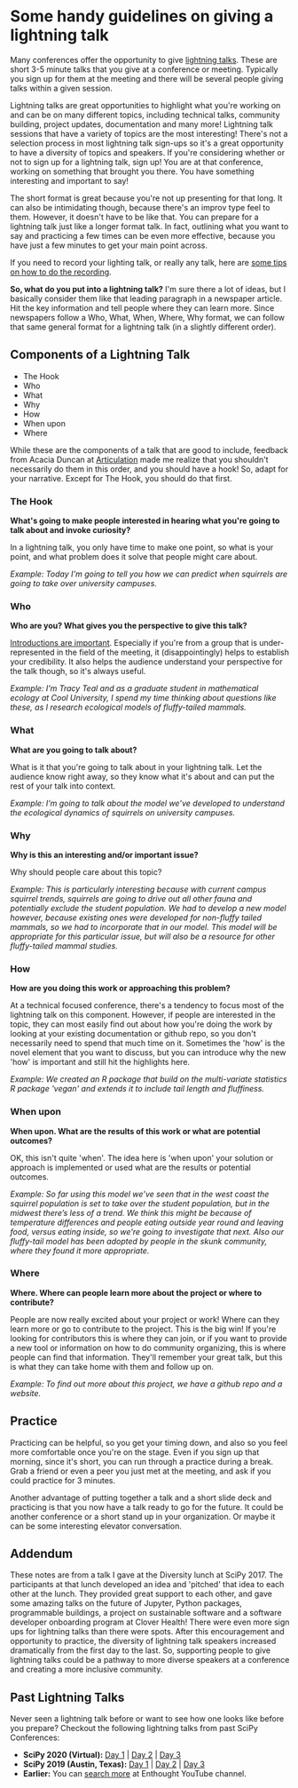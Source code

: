 # Some handy guidelines on giving a lightning talk

Many conferences offer the opportunity to give [lightning talks](https://en.wikipedia.org/wiki/Lightning_talk). These are short 3-5 minute talks that you give at a conference or meeting. Typically you sign up for them at the meeting and there will be several people giving talks within a given session. 

Lightning talks are great opportunities to highlight what you're working on and can be on many different topics, including technical talks, community building, project updates, documentation and many more! Lightning talk sessions that have a variety of topics are the most interesting! There's not a selection process in most lightning talk sign-ups so it's a great opportunity to have a diversity of topics and speakers. If you're considering whether or not to sign up for a lightning talk, sign up! You are at that conference, working on something that brought you there. You have something interesting and important to say! 

The short format is great because you're not up presenting for that long. It can also be intimidating though, because there's an improv type feel to them. However, it doesn't have to be like that. You can prepare for a lightning talk just like a longer format talk. In fact, outlining what you want to say and practicing a few times can be even more effective, because you have just a few minutes to get your main point across. 

If you need to record your lighting talk, or really any talk, here are [some tips on how to do the recording](https://github.com/tracykteal/lightning-talks/blob/main/how-to-record.md). 

**So, what do you put into a lightning talk?** I'm sure there a lot of ideas, but I basically consider them like that leading paragraph in a newspaper article. Hit the key information and tell people where they can learn more. Since newspapers follow a Who, What, When, Where, Why format, we can follow that same general format for a lightning talk (in a slightly different order).

## Components of a Lightning Talk

- The Hook
- Who
- What
- Why
- How
- When upon
- Where

While these are the components of a talk that are good to include, feedback from Acacia Duncan at [Articulation](https://www.articulationinc.com/) made me realize that you shouldn't necessarily do them in this order, and you should have a hook! So, adapt for your narrative. Except for The Hook, you should do that first. 

### The Hook

**What's going to make people interested in hearing what you're going to talk about and invoke curiosity?**

In a lightning talk, you only have time to make one point, so what is your point, and what problem does it solve that people might care about.

*Example: Today I'm going to tell you how we can predict when squirrels are going to take over university campuses.*

### Who

**Who are you? What gives you the perspective to give this talk?**

[Introductions are important](https://github.com/tracykteal/instructors-introduction/blob/gh-pages/slides.md). Especially if you're from a group that is under-represented in the field of the meeting, it (disappointingly) helps to establish your credibility. It also helps the audience understand your perspective for the talk though, so it's always useful. 

*Example: I’m Tracy Teal and as a graduate student in mathematical ecology at Cool University, I spend my time thinking about questions like these, as I research ecological models of fluffy-tailed mammals.*

### What

**What are you going to talk about?**

What is it that you're going to talk about in your lightning talk. Let the audience know right away, so they know what it's about and can put the rest of your talk into context. 

*Example: I’m going to talk about the model we’ve developed to understand the ecological dynamics of squirrels on university campuses.*

### Why

**Why is this an interesting and/or important issue?**

Why should people care about this topic? 

*Example: This is particularly interesting because with current campus squirrel trends, squirrels are going to drive out all other fauna and potentially exclude the student population. We had to develop a new model however, because existing ones were developed for non-fluffy tailed mammals, so we had to incorporate that in our model. This model will be appropriate for this particular issue, but will also be a resource for other fluffy-tailed mammal studies.*

### How

**How are you doing this work or approaching this problem?**

At a technical focused conference, there's a tendency to focus most of the lightning talk on this component. However, if people are interested in the topic, they can most easily find out about how you're doing the work by looking at your existing documentation or github repo, so you don't necessarily need to spend that much time on it. Sometimes the 'how' is the novel element that you want to discuss, but you can introduce why the new 'how' is important and still hit the highlights here. 

*Example: We created an R package that build on the multi-variate statistics R package 'vegan' and extends it to include tail length and fluffiness.*

### When upon

**When upon. What are the results of this work or what are potential outcomes?**

OK, this isn't quite 'when'. The idea here is 'when upon' your solution or approach is implemented or used what are the results or potential outcomes. 

*Example: So far using this model we’ve seen that in the west coast the squirrel population is set to take over the student population, but in the midwest there’s less of a trend. We think this might be because of temperature differences and people eating outside year round and leaving food, versus eating inside, so we’re going to investigate that next. Also our fluffy-tail model has been adopted by people in the skunk community, where they found it more appropriate.*

### Where

**Where. Where can people learn more about the project or where to contribute?**

People are now really excited about your project or work! Where can they learn more or go to contribute to the project. This is the big win! If you're looking for contributors this is where they can join, or if you want to provide a new tool or information on how to do community organizing, this is where people can find that information. They'll remember your great talk, but this is what they can take home with them and follow up on.

*Example: To find out more about this project, we have a github repo and a website.*

## Practice

Practicing can be helpful, so you get your timing down, and also so you feel more comfortable once you're on the stage. Even if you sign up that morning, since it's short, you can run through a practice during a break. Grab a friend or even a peer you just met at the meeting, and ask if you could practice for 3 minutes. 

Another advantage of putting together a talk and a short slide deck and practicing is that you now have a talk ready to go for the future. It could be another conference or a short stand up in your organization. Or maybe it can be some interesting elevator conversation. 

## Addendum

These notes are from a talk I gave at the Diversity lunch at SciPy 2017. The participants at that lunch developed an idea and 'pitched' that idea to each other at the lunch. They provided great support to each other, and gave some amazing talks on the future of Jupyter, Python packages, programmable buildings, a project on sustainable software and a software developer onboarding program at Clover Health! There were even more sign ups for lightning talks than there were spots. After this encouragement and opportunity to practice, the diversity of lightning talk speakers increased dramatically from the first day to the last. So, supporting people to give lightning talks could be a pathway to more diverse speakers at a conference and creating a more inclusive community. 

## Past Lightning Talks
Never seen a lightning talk before or want to see how one looks like before you prepare? Checkout the following lightning talks from past SciPy Conferences:
- **SciPy 2020 (Virtual):** [Day 1](https://www.youtube.com/watch?v=ot08XU--WpE) | [Day 2](https://www.youtube.com/watch?v=APuHL_tqkO8) | [Day 3](https://www.youtube.com/watch?v=VzRj55pas3I)
- **SciPy 2019 (Austin, Texas):** [Day 1](https://www.youtube.com/watch?v=AnYjArI2xUM) | [Day 2](https://www.youtube.com/watch?v=s7Ww5-vD2Os) | [Day 3](https://www.youtube.com/watch?v=Gt-GeoWsF2s)
- **Earlier:** You can [search more](https://www.youtube.com/c/enthought/search?query=lightning%20talks) at Enthought YouTube channel.
